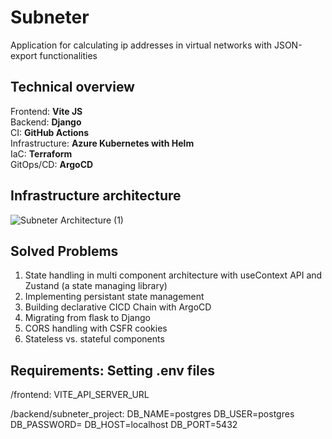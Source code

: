 # Subneter

Application for calculating ip addresses in virtual networks with JSON-export functionalities

## Technical overview

Frontend: **Vite JS** \
Backend: **Django** \
CI: **GitHub Actions** \
Infrastructure: **Azure Kubernetes with Helm** \
IaC: **Terraform** \
GitOps/CD: **ArgoCD**

## Infrastructure architecture

![Subneter Architecture (1)](https://github.com/AlexanderLaaser/Subneter/assets/45990752/886ae516-89df-4f30-98c0-00728d621f33)

## Solved Problems

1. State handling in multi component architecture with useContext API and Zustand (a state managing library)
2. Implementing persistant state management
3. Building declarative CICD Chain with ArgoCD
4. Migrating from flask to Django
5. CORS handling with CSFR cookies
6. Stateless vs. stateful components

## Requirements: Setting .env files

/frontend:
VITE_API_SERVER_URL

/backend/subneter_project:
DB_NAME=postgres
DB_USER=postgres
DB_PASSWORD=
DB_HOST=localhost
DB_PORT=5432
